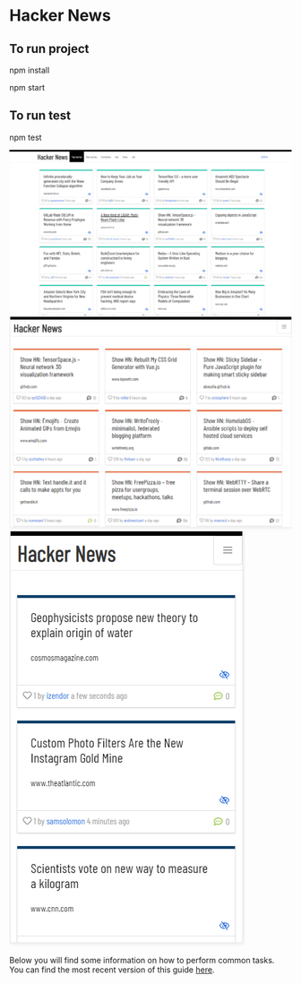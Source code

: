 # Hacker News

## To run project

npm install

npm start

## To run test

npm test


![Desktop screenshot](https://github.com/lisaliwebdesign/hackernews/blob/master/src/images/hacknews-1.PNG)
![Tablet screenshot](https://github.com/lisaliwebdesign/hackernews/blob/master/src/images/hacknews-2.PNG)
![Mobile screenshot](https://github.com/lisaliwebdesign/hackernews/blob/master/src/images/hacknews-3.PNG)



Below you will find some information on how to perform common tasks.<br>
You can find the most recent version of this guide [here](https://github.com/facebookincubator/create-react-app/blob/master/packages/react-scripts/template/README.md).
